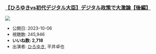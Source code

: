 ### [【ひろゆきvs初代デジタル大臣】デジタル政策で大激論【後編】](https://www.youtube.com/watch?v=JHKPFMnFvFo)
[![](https://img.youtube.com/vi/JHKPFMnFvFo/sddefault.jpg)](https://www.youtube.com/watch?v=JHKPFMnFvFo)
-   公開日: 2023-10-06
-   視聴数: 245,946
-   **いいね数: 2,718**
-   出演者: [ひろゆき](/rehacq_fan/people/ひろゆき "wikilink"), 平井卓也
